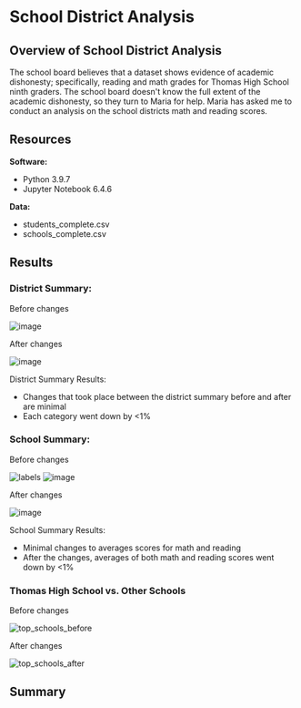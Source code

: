 # School District Analysis

## Overview of School District Analysis
The school board believes that a dataset shows evidence of academic dishonesty; specifically, reading and math grades for Thomas High School ninth graders. The school board doesn't know the full extent of the academic dishonesty, so they turn to Maria for help. Maria has asked me to conduct an analysis on the school districts math and reading scores.

## Resources
**Software:**
* Python 3.9.7
* Jupyter Notebook 6.4.6

**Data:**
* students_complete.csv
* schools_complete.csv

## Results
### District Summary:
Before changes

![image](https://user-images.githubusercontent.com/97328622/155909718-f54d8b8d-5c54-41da-88c4-e9d9084e7168.png)

After changes

![image](https://user-images.githubusercontent.com/97328622/155909765-a9337e72-d049-4b91-89c9-2d2062a2c16c.png)

District Summary Results:
* Changes that took place between the district summary before and after are minimal
* Each category went down by <1%


### School Summary:
Before changes

![labels](https://user-images.githubusercontent.com/97328622/155911761-a5772445-1189-48f1-aa47-d5319e02efb8.png)
![image](https://user-images.githubusercontent.com/97328622/155911096-f8d656df-2d59-4518-920f-daa756fe2c0b.png)

After changes

![image](https://user-images.githubusercontent.com/97328622/155911131-aa248a14-83cc-49f5-98fc-8fb6188e6f85.png)

School Summary Results:
* Minimal changes to averages scores for math and reading
* After the changes, averages of both math and reading scores went down by <1%

### Thomas High School vs. Other Schools
Before changes

![top_schools_before](https://user-images.githubusercontent.com/97328622/155912835-8d41fc16-f18e-4723-b488-88732b53a654.png)

After changes

![top_schools_after](https://user-images.githubusercontent.com/97328622/155912848-136a5a2e-1ea5-40cd-9d17-074bb8297677.png)


## Summary
